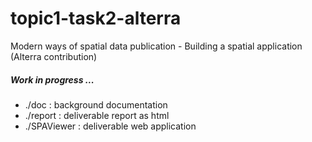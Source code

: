 # topic1-task2-alterra
Modern ways of spatial data publication - Building a spatial application (Alterra contribution)

##### Work in progress ...

- ./doc : background documentation
- ./report : deliverable report as html
- ./SPAViewer : deliverable web application
